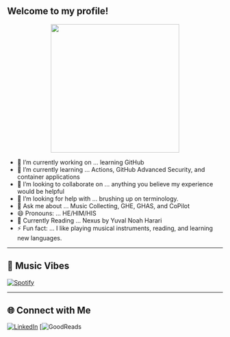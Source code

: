 ## Welcome to my profile! 

<p align="center">
  <img src="https://media2.giphy.com/media/v1.Y2lkPTc5MGI3NjExaG50eHNpdXhlNnNrbHRnYWVubjNoZzBpYjNid3hiYmJzejdmemxqeiZlcD12MV9pbnRlcm5hbF9naWZfYnlfaWQmY3Q9Zw/du3J3cXyzhj75IOgvA/giphy.gif" width="300"/>
</p>


- 🔭 I’m currently working on ... learning GitHub
- 🌱 I’m currently learning ... Actions, GitHub Advanced Security, and container applications
- 👯 I’m looking to collaborate on ... anything you believe my experience would be helpful
- 🤔 I’m looking for help with ... brushing up on terminology. 
- 💬 Ask me about ... Music Collecting, GHE, GHAS, and CoPilot
- 😄 Pronouns: ... HE/HIM/HIS
- 📖 Currently Reading ... Nexus by Yuval Noah Harari
- ⚡ Fun fact: ... I like playing musical instruments, reading, and learning new languages. 


---

## 🎵 Music Vibes
[![Spotify](https://novatorem-username.vercel.app/api/spotify)](https://open.spotify.com/user/31hvydl2mhczhnoaqmi6ahc43d6e)

---

## 🌐 Connect with Me  
[![LinkedIn](https://img.shields.io/badge/-LinkedIn-0A66C2?style=flat&logo=linkedin&logoColor=white)](https://www.linkedin.com/in/fernandocuevasuw/)
[![GoodReads](https://www.goodreads.com/user/show/180735128-fernando-cuevas)
